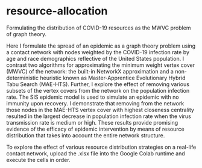 # resource-allocation
Formulating the distribution of COVID-19 resources as the MWVC problem of graph theory.

Here I formulate the spread of an epidemic as a graph theory problem using a contact network with nodes weighted by the COVID-19 infection rate by age and race demographics reflective of the United States population. I contrast two algorithms for approximating the minimum weight vertex cover (MWVC) of the network: the built-in NetworkX approximation and a non-deterministic heuristic known as Master-Apprentice Evolutionary Hybrid Tabu Search (MAE-HTS). Further, I explore the effect of removing various subsets of the vertex covers from the network on the population infection rate. The SIS epidemic model is used to simulate an epidemic with no immunity upon recovery. I demonstrate that removing from the network those nodes in the MAE-HTS vertex cover with highest closeness centrality resulted in the largest decrease in population infection rate when the virus transmission rate is medium or high. These results provide promising evidence of the efficacy of epidemic intervention by means of resource distribution that takes into account the entire network structure.

To explore the effect of various resource distribution strategies on a real-life contact network, upload the .xlsx file into the Google Colab runtime and execute the cells in order.


